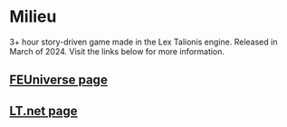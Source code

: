 # Milieu
3+ hour story-driven game made in the Lex Talionis engine. Released in March of 2024. Visit the links below for more information.

## [FEUniverse page](https://feuniverse.us/t/lt-milieu-complete/24802)
## [LT.net page](https://lex-talionis.net/showcase/milieu/)
